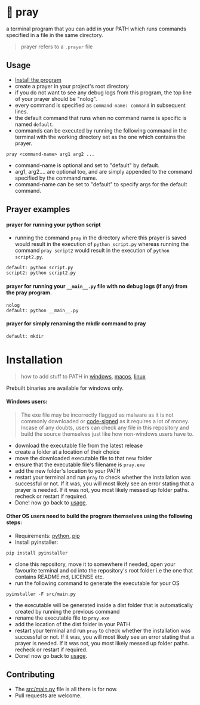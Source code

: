 # 🙏 pray
a terminal program that you can add in your PATH which runs commands specified in a file in the same directory.
> prayer refers to a `.prayer` file <br>

## Usage
- [Install the program](#installation)
- create a prayer in your project's root directory
- if you do not want to see any debug logs from this program, the top line of your prayer should be "nolog".
- every command is specified as `command name: command` in subsequent lines.
- the default command that runs when no command name is specific is named `default`.
- commands can be executed by running the following command in the terminal with the working directory set as the one which contains the prayer.
```
pray <command-name> arg1 arg2 ...
```
- command-name is optional and set to "default" by default.
- arg1, arg2.... are optional too, and are simply appended to the command specified by the command name.
- command-name can be set to "default" to specify args for the default command.


## Prayer examples
#### prayer for running your python script
- running the command `pray` in the directory where this prayer is saved would result in the execution of `python script.py` whereas running the command `pray script2` would result in the execution of `python script2.py`.
```
default: python script.py
script2: python script2.py
```

#### prayer for running your `__main__.py` file with no debug logs (if any) from the pray program.
```
nolog
default: python __main__.py
```

#### prayer for simply renaming the mkdir command to pray
```
default: mkdir
```

# Installation

> how to add stuff to PATH in 
[windows](https://stackoverflow.com/questions/9546324/adding-a-directory-to-the-path-environment-variable-in-windows), 
[macos](https://stackoverflow.com/questions/22465332/setting-path-environment-variable-in-macos-permanently),
[linux](https://stackoverflow.com/questions/14637979/how-to-permanently-set-path-on-linux-unix)

Prebuilt binaries are available for windows only.<br>
#### Windows users:
> The exe file may be incorrectly flagged as malware as it is not commonly downloaded or [code-signed](https://en.wikipedia.org/wiki/Code_signing) as it requires a lot of money. <br>
Incase of any doubts, users can check any file in this repository and build the source themselves just like how non-windows users have to.<br>
- download the executable file from the latest release
- create a folder at a location of their choice
- move the downloaded executable file to that new folder
- ensure that the executable file's filename is `pray.exe`
- add the new folder's location to your PATH
- restart your terminal and run `pray` to check whether the installation was successful or not. If it was, you will most likely see an error stating that a prayer is needed. If it was not, you most likely messed up folder paths. recheck or restart if required.
- Done! now go back to [usage](#usage).


#### Other OS users need to build the program themselves using the following steps:
- Requirements: [python](https://www.python.org/), [pip](https://pypi.org/project/pip/)
- Install pyinstaller: 
```
pip install pyinstaller
```
- clone this repository, move it to somewhere if needed, open your favourite terminal and cd into the repository's root folder i.e the one that contains README.md, LICENSE etc.
- run the following command to generate the executable for your OS
```
pyinstaller -F src/main.py
```
- the executable will be generated inside a dist folder that is automatically created by running the previous command
- rename the executable file to `pray.exe`
- add the location of the dist folder in your PATH
- restart your terminal and run `pray` to check whether the installation was successful or not. If it was, you will most likely see an error stating that a prayer is needed. If it was not, you most likely messed up folder paths. recheck or restart if required.
- Done! now go back to [usage](#usage).

## Contributing
- The [src/main.py](./src/main.py) file is all there is for now.
- Pull requests are welcome.